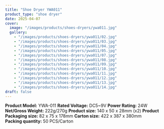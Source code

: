 ```yaml
---
title: "Shoe Dryer YWA011"
product_type: "shoe dryer"
date: 2025-04-07
cover:
  image: "/images/products/shoes-dryers/ywa011.jpg"
  gallery:
    - "/images/products/shoes-dryers/ywa011/02.jpg"
    - "/images/products/shoes-dryers/ywa011/03.jpg"
    - "/images/products/shoes-dryers/ywa011/04.jpg"
    - "/images/products/shoes-dryers/ywa011/05.jpg"
    - "/images/products/shoes-dryers/ywa011/07.jpg"
    - "/images/products/shoes-dryers/ywa011/08.jpg"
    - "/images/products/shoes-dryers/ywa011/09.jpg"
    - "/images/products/shoes-dryers/ywa011/10.jpg"
    - "/images/products/shoes-dryers/ywa011/11.jpg"
    - "/images/products/shoes-dryers/ywa011/12.jpg"
    - "/images/products/shoes-dryers/ywa011/13.jpg"
    - "/images/products/shoes-dryers/ywa011/14.jpg"
draft: false
---
```

**Product Model:** YWA-011
**Rated Voltage:** DC5~9V
**Power Rating:** 24W
**Net/Gross Weight:** 222g/270g
**Product size:** 140 x 50 x 28mm (x2)
**Product Packaging size:** 82 x 75 x 178mm
**Carton size:** 422 x 387 x 380mm
**Packing quantity:** 50 PCS/Carton
